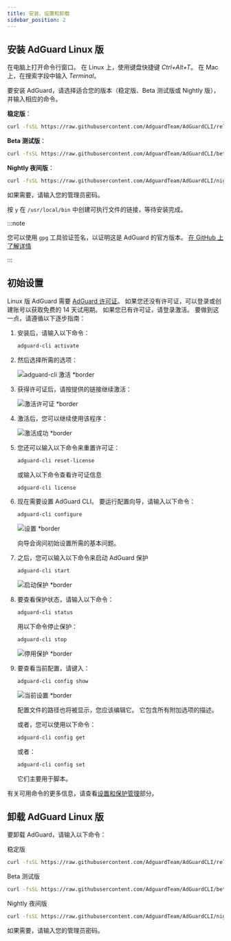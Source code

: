```yaml
---
title: 安装、设置和卸载
sidebar_position: 2
---
```


## 安装 AdGuard Linux 版

在电脑上打开命令行窗口。 在 Linux 上，使用键盘快捷键 _Ctrl+Alt+T_。 在 Mac 上，在搜索字段中输入 _Terminal_。

要安装 AdGuard，请选择适合您的版本（稳定版、Beta 测试版或 Nightly 版），并输入相应的命令。

**稳定版**：

```sh
curl -fsSL https://raw.githubusercontent.com/AdguardTeam/AdGuardCLI/release/install.sh | sh -s -- -v
```

**Beta 测试版**：

```sh
curl -fsSL https://raw.githubusercontent.com/AdguardTeam/AdGuardCLI/beta/install.sh | sh -s -- -v
```

**Nightly 夜间版**：

```sh
curl -fsSL https://raw.githubusercontent.com/AdguardTeam/AdGuardCLI/nightly/install.sh | sh -s -- -v
```

如果需要，请输入您的管理员密码。

按 `y` 在 `/usr/local/bin` 中创建可执行文件的链接，等待安装完成。

:::note

您可以使用 `gpg` 工具验证签名，以证明这是 AdGuard 的官方版本。 [在 GitHub 上了解详情](https://github.com/AdguardTeam/AdGuardCLI?tab=readme-ov-file#verify-releases)

:::

## 初始设置

Linux 版 AdGuard 需要 [AdGuard 许可证](https://adguard.com/license.html)。 如果您还没有许可证，可以登录或创建账号以获取免费的 14 天试用期。 如果您已有许可证，请登录激活。 要做到这一点，请遵循以下逐步指南：

1. 安装后，请输入以下命令：

   ```sh
   adguard-cli activate
   ```

2. 然后选择所需的选项：

   ![adguard-cli 激活 \*border](https://cdn.adtidy.org/content/Kb/ad_blocker/linux/activation1.png)

3. 获得许可证后，请按提供的链接继续激活：

   ![激活许可证 \*border](https://cdn.adtidy.org/content/Kb/ad_blocker/linux/activation2.png)

4. 激活后，您可以继续使用该程序：

   ![激活成功 \*border](https://cdn.adtidy.org/content/Kb/ad_blocker/linux/activation3.png)

5. 您还可以输入以下命令来重置许可证：

   ```sh
   adguard-cli reset-license
   ```

   或输入以下命令查看许可证信息

   ```sh
   adguard-cli license
   ```

6. 现在需要设置 AdGuard CLI。 要运行配置向导，请输入以下命令：

   ```sh
   adguard-cli configure
   ```

   ![设置 \*border](https://cdn.adtidy.org/content/Kb/ad_blocker/linux/activation4.png)

   向导会询问初始设置所需的基本问题。

7. 之后，您可以输入以下命令来启动 AdGuard 保护

   ```sh
   adguard-cli start
   ```

   ![启动保护 \*border](https://cdn.adtidy.org/content/Kb/ad_blocker/linux/activation5.png)

8. 要查看保护状态，请输入以下命令：

   ```sh
   adguard-cli status
   ```

   用以下命令停止保护：

   ```sh
   adguard-cli stop
   ```

   ![停用保护 \*border](https://cdn.adtidy.org/content/Kb/ad_blocker/linux/activation6.png)

9. 要查看当前配置，请键入：

   ```sh
   adguard-cli config show
   ```

   ![当前设置 \*border](https://cdn.adtidy.org/content/Kb/ad_blocker/linux/activation7.png)

   配置文件的路径也将被显示，您应该编辑它。 它包含所有附加选项的描述。

   或者，您可以使用以下命令：

   ```sh
   adguard-cli config get
   ```

   或者：

   ```sh
   adguard-cli config set
   ```

   它们主要用于脚本。

有关可用命令的更多信息，请查看[设置和保护管理](https://adguard.com/kb/adguard-for-linux/settings/)部分。

## 卸载 AdGuard Linux 版

要卸载 AdGuard，请输入以下命令：

稳定版

```sh
curl -fsSL https://raw.githubusercontent.com/AdguardTeam/AdGuardCLI/release/install.sh | sh -s -- -v -u
```

Beta 测试版

```sh
curl -fsSL https://raw.githubusercontent.com/AdguardTeam/AdGuardCLI/beta/install.sh | sh -s -- -v -u
```

Nightly 夜间版

```sh
curl -fsSL https://raw.githubusercontent.com/AdguardTeam/AdGuardCLI/nightly/install.sh | sh -s -- -v -u
```

如果需要，请输入您的管理员密码。
